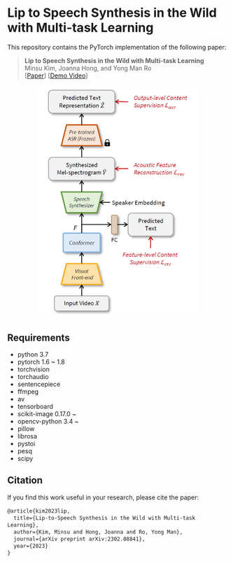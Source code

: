 # Lip to Speech Synthesis in the Wild with Multi-task Learning

This repository contains the PyTorch implementation of the following paper:
> **Lip to Speech Synthesis in the Wild with Multi-task Learning**<br>
> Minsu Kim, Joanna Hong, and Yong Man Ro<br>
> \[[Paper](https://arxiv.org/abs/2302.08841)\] \[[Demo Video](https://github.com/joannahong/Lip-to-Speech-Synthesis-in-the-Wild)\]

<div align="center"><img width="75%" src="img/Img.PNG?raw=true" /></div>

## Requirements
- python 3.7
- pytorch 1.6 ~ 1.8
- torchvision
- torchaudio
- sentencepiece
- ffmpeg
- av
- tensorboard
- scikit-image 0.17.0 ~
- opencv-python 3.4 ~
- pillow
- librosa
- pystoi
- pesq
- scipy

##

## Citation
If you find this work useful in your research, please cite the paper:
```
@article{kim2023lip,
  title={Lip-to-Speech Synthesis in the Wild with Multi-task Learning},
  author={Kim, Minsu and Hong, Joanna and Ro, Yong Man},
  journal={arXiv preprint arXiv:2302.08841},
  year={2023}
}
```
